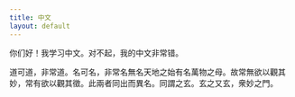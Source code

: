 ```yaml
---
title: 中文
layout: default
---
```




你们好！我学习中文。对不起，我的中文非常错。

道可道，非常道。名可名，非常名無名天地之始有名萬物之母。故常無欲以觀其妙，常有欲以觀其徵。此兩者同出而異名。同謂之玄。玄之又玄，衆妙之門。

